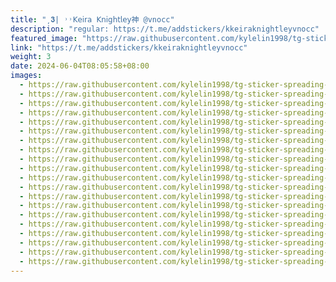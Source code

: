 ```yaml
---
title: "͵𝟑| ˒˒𝖪𝖾𝗂𝗋𝖺 𝖪𝗇𝗂𝗀𝗁𝗍𝗅𝖾𝗒神 @vnocc"
description: "regular: https://t.me/addstickers/kkeiraknightleyvnocc"
featured_image: "https://raw.githubusercontent.com/kylelin1998/tg-sticker-spreading-worldwide-images/main/img/1c5bc193-286e-4828-8cf4-9315345b6bbc.jpg"
link: "https://t.me/addstickers/kkeiraknightleyvnocc"
weight: 3
date: 2024-06-04T08:05:58+08:00
images:
  - https://raw.githubusercontent.com/kylelin1998/tg-sticker-spreading-worldwide-images/main/img/1c5bc193-286e-4828-8cf4-9315345b6bbc.jpg
  - https://raw.githubusercontent.com/kylelin1998/tg-sticker-spreading-worldwide-images/main/img/8a4984a2-47c6-44a5-a5db-f44175a15feb.jpg
  - https://raw.githubusercontent.com/kylelin1998/tg-sticker-spreading-worldwide-images/main/img/0476c780-c788-4879-a415-8158e4daf18b.jpg
  - https://raw.githubusercontent.com/kylelin1998/tg-sticker-spreading-worldwide-images/main/img/65b110be-ca2d-4ec1-a633-dffa37f08768.jpg
  - https://raw.githubusercontent.com/kylelin1998/tg-sticker-spreading-worldwide-images/main/img/94f5ed9f-fc5d-45fb-8203-53fc8cd341b2.jpg
  - https://raw.githubusercontent.com/kylelin1998/tg-sticker-spreading-worldwide-images/main/img/8f18428b-9dd6-4be8-ae6d-20c2b4ed2177.jpg
  - https://raw.githubusercontent.com/kylelin1998/tg-sticker-spreading-worldwide-images/main/img/9be66991-d8a1-4b7a-8974-5f2a071856c0.jpg
  - https://raw.githubusercontent.com/kylelin1998/tg-sticker-spreading-worldwide-images/main/img/8b11da4c-4d37-4676-9c72-d6419a2be51d.jpg
  - https://raw.githubusercontent.com/kylelin1998/tg-sticker-spreading-worldwide-images/main/img/91ab0c91-8d3b-4fa6-9dd2-517493cd683c.jpg
  - https://raw.githubusercontent.com/kylelin1998/tg-sticker-spreading-worldwide-images/main/img/295802fe-d793-483c-8f32-e1b3e55ea29d.jpg
  - https://raw.githubusercontent.com/kylelin1998/tg-sticker-spreading-worldwide-images/main/img/fbb5ebbc-146a-4d9e-8b8e-dca8dfa40c2b.jpg
  - https://raw.githubusercontent.com/kylelin1998/tg-sticker-spreading-worldwide-images/main/img/0ac1b99c-9c54-4767-87fa-c5d624225cc3.jpg
  - https://raw.githubusercontent.com/kylelin1998/tg-sticker-spreading-worldwide-images/main/img/81497b1b-a009-4b29-8f4f-0feab35d8777.jpg
  - https://raw.githubusercontent.com/kylelin1998/tg-sticker-spreading-worldwide-images/main/img/255654e3-a07d-4a0e-a838-cb3a4aa910b2.jpg
  - https://raw.githubusercontent.com/kylelin1998/tg-sticker-spreading-worldwide-images/main/img/14c21a04-0a95-41a1-a083-190c66731e1b.jpg
  - https://raw.githubusercontent.com/kylelin1998/tg-sticker-spreading-worldwide-images/main/img/9e30cbbd-9179-466c-a833-0404d680d30e.jpg
  - https://raw.githubusercontent.com/kylelin1998/tg-sticker-spreading-worldwide-images/main/img/e21643b6-b366-489b-8bd7-87d02d2beb33.jpg
  - https://raw.githubusercontent.com/kylelin1998/tg-sticker-spreading-worldwide-images/main/img/07a76e7e-85c0-4497-a18f-d42dfcf6fc14.jpg
  - https://raw.githubusercontent.com/kylelin1998/tg-sticker-spreading-worldwide-images/main/img/b8296ad8-043c-44c2-9a63-613f0a881d56.jpg
  - https://raw.githubusercontent.com/kylelin1998/tg-sticker-spreading-worldwide-images/main/img/22220d66-f8e6-428a-b8c1-ee489f766183.jpg
---
```


